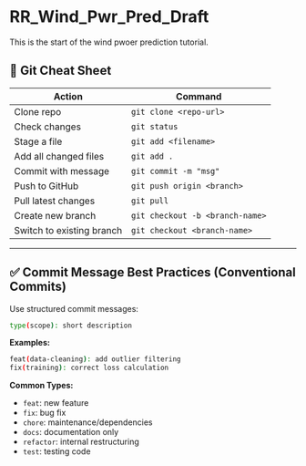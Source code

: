 # RR_Wind_Pwr_Pred_Draft
This is the start of the wind pwoer prediction tutorial.

## 🧠 Git Cheat Sheet

| Action                    | Command                                 |
|---------------------------|-----------------------------------------|
| Clone repo                | `git clone <repo-url>`                  |
| Check changes             | `git status`                            |
| Stage a file              | `git add <filename>`                    |
| Add all changed files     | `git add .`
| Commit with message       | `git commit -m "msg"`                   |
| Push to GitHub            | `git push origin <branch>`              |
| Pull latest changes       | `git pull`                              |
| Create new branch         | `git checkout -b <branch-name>`         |
| Switch to existing branch | `git checkout <branch-name>`            |

---

## ✅ Commit Message Best Practices (Conventional Commits)

Use structured commit messages:

```bash
type(scope): short description
```

**Examples:**
```bash
feat(data-cleaning): add outlier filtering
fix(training): correct loss calculation
```

**Common Types:**
- `feat`: new feature
- `fix`: bug fix
- `chore`: maintenance/dependencies
- `docs`: documentation only
- `refactor`: internal restructuring
- `test`: testing code



